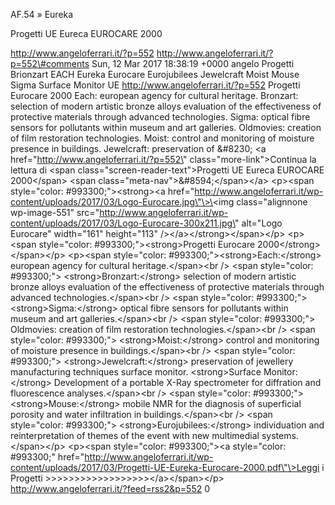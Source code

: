 AF.54 » Eureka

Progetti UE Eureca EUROCARE 2000

http://www.angeloferrari.it/?p=552 http://www.angeloferrari.it/?p=552\#comments Sun, 12 Mar 2017 18:38:19 +0000 angelo Progetti Brionzart EACH Eureka Eurocare Eurojubilees Jewelcraft Moist Mouse Sigma Surface Monitor UE http://www.angeloferrari.it/?p=552 Progetti Eurocare 2000 Each: european agency for cultural heritage. Bronzart: selection of modern artistic bronze alloys evaluation of the effectiveness of protective materials through advanced technologies. Sigma: optical fibre sensors for pollutants within museum and art galleries. Oldmovies: creation of film restoration technologies. Moist: control and monitoring of moisture presence in buildings. Jewelcraft: preservation of &\#8230; \<a href=\"http://www.angeloferrari.it/?p=552\" class=\"more-link\"\>Continua la lettura di \<span class=\"screen-reader-text\"\>Progetti UE Eureca EUROCARE 2000\</span\> \<span class=\"meta-nav\"\>&\#8594;\</span\>\</a\> \<p\>\<span style=\"color: \#993300;\"\>\<strong\>\<a href=\"http://www.angeloferrari.it/wp-content/uploads/2017/03/Logo-Eurocare.jpg\"\>\<img class=\"alignnone wp-image-551\" src=\"http://www.angeloferrari.it/wp-content/uploads/2017/03/Logo-Eurocare-300x211.jpg\" alt=\"Logo Eurocare\" width=\"161\" height=\"113\" /\>\</a\>\</strong\>\</span\>\</p\> \<p\>\<span style=\"color: \#993300;\"\>\<strong\>Progetti Eurocare 2000\</strong\>\</span\>\</p\> \<p\>\<span style=\"color: \#993300;\"\>\<strong\>Each:\</strong\> european agency for cultural heritage.\</span\>\<br /\> \<span style=\"color: \#993300;\"\> \<strong\>Bronzart:\</strong\> selection of modern artistic bronze alloys evaluation of the effectiveness of protective materials through advanced technologies.\</span\>\<br /\> \<span style=\"color: \#993300;\"\> \<strong\>Sigma:\</strong\> optical fibre sensors for pollutants within museum and art galleries.\</span\>\<br /\> \<span style=\"color: \#993300;\"\> Oldmovies: creation of film restoration technologies.\</span\>\<br /\> \<span style=\"color: \#993300;\"\> \<strong\>Moist:\</strong\> control and monitoring of moisture presence in buildings.\</span\>\<br /\> \<span style=\"color: \#993300;\"\> \<strong\>Jewelcraft:\</strong\> preservation of jewellery manufacturing techniques surface monitor.     \<strong\>Surface Monitor:\</strong\> Development of a portable X-Ray spectrometer for diffration and fluorescence analyses.\</span\>\<br /\> \<span style=\"color: \#993300;\"\> \<strong\>Mouse:\</strong\> mobile NMR for the diagnosis of superficial porosity and water infiltration in buildings.\</span\>\<br /\> \<span style=\"color: \#993300;\"\> \<strong\>Eurojubilees:\</strong\> individuation and reinterpretation of themes of the event with new multimedial systems.\</span\>\</p\> \<p\>\<span style=\"color: \#993300;\"\>\<a style=\"color: \#993300;\" href=\"http://www.angeloferrari.it/wp-content/uploads/2017/03/Progetti-UE-Eureka-Eurocare-2000.pdf\"\>Leggi i Progetti &gt;&gt;&gt;&gt;&gt;&gt;&gt;&gt;&gt;&gt;&gt;&gt;&gt;&gt;&gt;&gt;&gt;&gt;\</a\>\</span\>\</p\> http://www.angeloferrari.it/?feed=rss2&p=552 0

